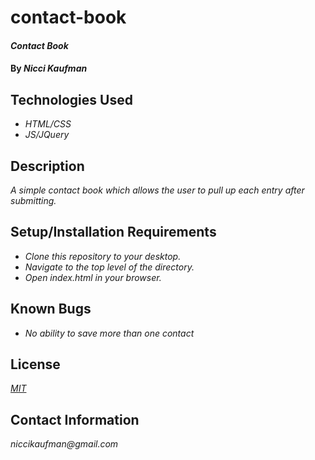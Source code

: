 # contact-book

#### _Contact Book_

#### By _**Nicci Kaufman**_

## Technologies Used

* _HTML/CSS_
* _JS/JQuery_

## Description

_A simple contact book which allows the user to pull up  each entry after submitting._

## Setup/Installation Requirements

* _Clone this repository to your desktop._
* _Navigate to the top level of the directory._
* _Open index.html in your browser._


## Known Bugs
* _No ability to save more than one contact_

## License

_[MIT](https://en.wikipedia.org/wiki/MIT_License)_

## Contact Information

_niccikaufman@gmail.com_
